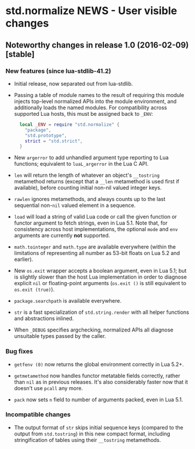 # std.normalize NEWS - User visible changes

## Noteworthy changes in release 1.0 (2016-02-09) [stable]

### New features (since lua-stdlib-41.2)

  - Initial release, now separated out from lua-stdlib.

  - Passing a table of module names to the result of requiring this
    module injects top-level normalized APIs into the module
    environment, and additionally loads the named modules.  For
    compatibility across supported Lua hosts, this must be assigned
    back to `_ENV`:

    ```lua
      local _ENV = require "std.normalize" {
        "package",
        "std.prototype",
        strict = "std.strict",
      }
    ```

  - New `argerror` to add unhandled argument type reporting to Lua
    functions; equivalent to `luaL_argerror` in the Lua C API.

  - `len` will return the length of whatever an object's `__tostring`
    metamethod returns (except that a `__len` metamethod is used first
    if available), before counting initial non-nil valued integer
    keys.

  - `rawlen` ignores metamethods, and always counts up to the last
    sequential non-`nil` valued element in a sequence.

  - `load` will load a string of valid Lua code or call the given
    function or functor argument to fetch strings, even in Lua 5.1.
    Note that, for consistency across host implementations, the optional
    `mode` and `env` arguments are currently **not** supported.

  - `math.tointeger` and `math.type` are available everywhere (within
    the limitations of representing all number as 53-bit floats on Lua
    5.2 and earlier).

  - New `os.exit` wrapper accepts a boolean argument, even in Lua 5.1;
    but is slightly slower than the host Lua implementation in order to
    diagnose explicit `nil` or floating-point arguments (`os.exit ()` is
    still equivalent to `os.exit (true)`).

  - `package.searchpath` is available everywhere.

  - `str` is a fast specialization of `std.string.render`
    with all helper functions and abstractions inlined.

  - When `_DEBUG` specifies argchecking, normalized APIs all diagnose
    unsuitable types passed by the caller.

### Bug fixes

  - `getfenv (0)` now returns the global environment correctly in
    Lua 5.2+.

  - `getmetamethod` now handles functor metatable fields correctly,
    rather than `nil` as in previous releases.  It's also considerably
    faster now that it doesn't use `pcall` any more.

  - `pack` now sets `n` field to number of arguments packed, even in
    Lua 5.1.

### Incompatible changes

  - The output format of `str` skips initial sequence keys (compared to
    the output from `std.tostring`) in this new compact format, including
    stringification of tables using their `__tostring` metamethods.

